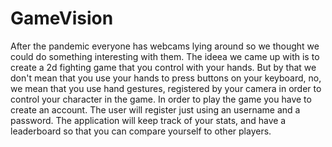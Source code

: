 # GameVision
After the pandemic everyone has webcams lying around so we thought we could do something interesting with them. The ideea we came up with is to create a 2d fighting game that you control with your hands. But by that we don't mean that you use your hands to press  buttons on your keyboard, no, we mean that you use hand gestures, registered by your camera in order to control your character in the game.
In order to play the game you have to create an account. The user will register just using an username and a password. The application will keep track of your stats, and have a leaderboard so that you can compare yourself to other players.
